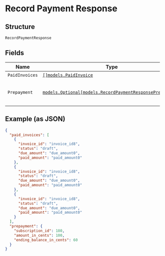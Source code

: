 
# Record Payment Response

## Structure

`RecordPaymentResponse`

## Fields

| Name | Type | Tags | Description |
|  --- | --- | --- | --- |
| `PaidInvoices` | [`[]models.PaidInvoice`](../../doc/models/paid-invoice.md) | Optional | - |
| `Prepayment` | [`models.Optional[models.RecordPaymentResponsePrepayment]`](../../doc/models/containers/record-payment-response-prepayment.md) | Optional | This is a container for one-of cases. |

## Example (as JSON)

```json
{
  "paid_invoices": [
    {
      "invoice_id": "invoice_id8",
      "status": "draft",
      "due_amount": "due_amount0",
      "paid_amount": "paid_amount0"
    },
    {
      "invoice_id": "invoice_id8",
      "status": "draft",
      "due_amount": "due_amount0",
      "paid_amount": "paid_amount0"
    },
    {
      "invoice_id": "invoice_id8",
      "status": "draft",
      "due_amount": "due_amount0",
      "paid_amount": "paid_amount0"
    }
  ],
  "prepayment": {
    "subscription_id": 180,
    "amount_in_cents": 100,
    "ending_balance_in_cents": 60
  }
}
```

